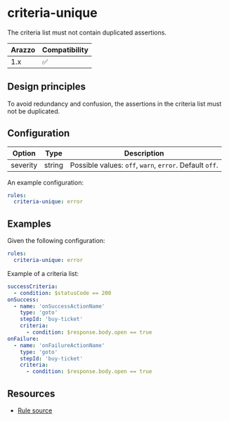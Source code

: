 # criteria-unique

The criteria list must not contain duplicated assertions.

| Arazzo | Compatibility |
| ------ | ------------- |
| 1.x    | ✅            |

## Design principles

To avoid redundancy and confusion, the assertions in the criteria list must not be duplicated.

## Configuration

| Option   | Type   | Description                                             |
| -------- | ------ | ------------------------------------------------------- |
| severity | string | Possible values: `off`, `warn`, `error`. Default `off`. |

An example configuration:

```yaml
rules:
  criteria-unique: error
```

## Examples

Given the following configuration:

```yaml
rules:
  criteria-unique: error
```

Example of a criteria list:

```yaml Object example
successCriteria:
  - condition: $statusCode == 200
onSuccess:
  - name: 'onSuccessActionName'
    type: 'goto'
    stepId: 'buy-ticket'
    criteria:
      - condition: $response.body.open == true
onFailure:
  - name: 'onFailureActionName'
    type: 'goto'
    stepId: 'buy-ticket'
    criteria:
      - condition: $response.body.open == true
```

## Resources

- [Rule source](https://github.com/Redocly/redocly-cli/blob/main/packages/core/src/rules/arazzo/criteria-unique.ts)
